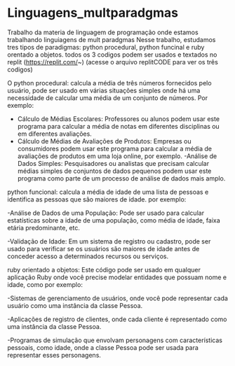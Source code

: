 # Linguagens_multparadgmas
Trabalho da materia de linguagem de programação onde estamos trabalhando linguiagens de mult paradgmas
Nesse trabalho, estudamos tres tipos de paradigmas: python procedural, python funcinal e ruby orentado a objetos.
todos os 3 codigos podem ser usados e textados no replit (https://replit.com/~)
(acesse o arquivo replitCODE para ver os três codigos)

O python procedural: calcula a média de três números fornecidos pelo usuário, pode ser usado em várias situações simples onde há uma necessidade de calcular uma média de um conjunto de números. Por exemplo:

- Cálculo de Médias Escolares: Professores ou alunos podem usar este programa para calcular a média de notas em diferentes disciplinas ou em diferentes avaliações.
- Cálculo de Médias de Avaliações de Produtos: Empresas ou consumidores podem usar este programa para calcular a média de avaliações de produtos em uma loja online, por exemplo.
-Análise de Dados Simples: Pesquisadores ou analistas que precisam calcular médias simples de conjuntos de dados pequenos podem usar este programa como parte de um processo de análise de dados mais amplo.

python funcional: calcula a média de idade de uma lista de pessoas e identifica as pessoas que são maiores de idade. por exemplo:

-Análise de Dados de uma População: Pode ser usado para calcular estatísticas sobre a idade de uma população, como média de idade, faixa etária predominante, etc.

-Validação de Idade: Em um sistema de registro ou cadastro, pode ser usado para verificar se os usuários são maiores de idade antes de conceder acesso a determinados recursos ou serviços.

ruby orientado a objetos: Este código pode ser usado em qualquer aplicação Ruby onde você precise modelar entidades que possuam nome e idade, como por exemplo:

-Sistemas de gerenciamento de usuários, onde você pode representar cada usuário como uma instância da classe Pessoa.

-Aplicações de registro de clientes, onde cada cliente é representado como uma instância da classe Pessoa.

-Programas de simulação que envolvam personagens com características pessoais, como idade, onde a classe Pessoa pode ser usada para representar esses personagens.
